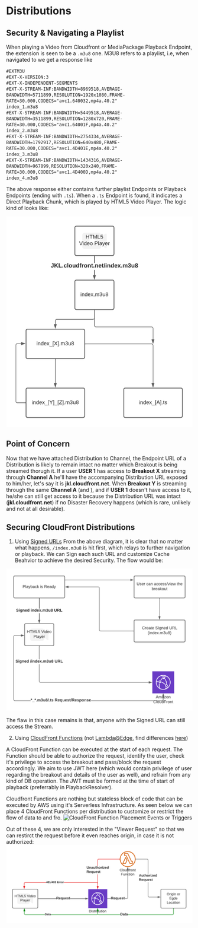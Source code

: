 # Distributions

## Security & Navigating a Playlist

When playing a Video from Cloudfront or MediaPackage Playback Endpoint, the extension is seen to be a `.m3u8` one. M3U8 refers to a playlist, i.e, when navigated to we get a response like

```
#EXTM3U
#EXT-X-VERSION:3
#EXT-X-INDEPENDENT-SEGMENTS
#EXT-X-STREAM-INF:BANDWIDTH=8969518,AVERAGE-BANDWIDTH=5711899,RESOLUTION=1920x1080,FRAME-RATE=30.000,CODECS="avc1.640032,mp4a.40.2"
index_1.m3u8
#EXT-X-STREAM-INF:BANDWIDTH=5449518,AVERAGE-BANDWIDTH=3511899,RESOLUTION=1280x720,FRAME-RATE=30.000,CODECS="avc1.64001F,mp4a.40.2"
index_2.m3u8
#EXT-X-STREAM-INF:BANDWIDTH=2754334,AVERAGE-BANDWIDTH=1792917,RESOLUTION=640x480,FRAME-RATE=30.000,CODECS="avc1.4D401E,mp4a.40.2"
index_3.m3u8
#EXT-X-STREAM-INF:BANDWIDTH=1434316,AVERAGE-BANDWIDTH=967899,RESOLUTION=320x240,FRAME-RATE=30.000,CODECS="avc1.4D400D,mp4a.40.2"
index_4.m3u8
```
The above response either contains further playlist Endpoints or Playback Endpoints (ending with `.ts`). When a `.ts` Endpoint is found, it indicates a Direct Playback Chunk, which is played by HTML5 Video Player. The logic kind of looks like:

![Video Playback Flow](./images/video-playback-navigation.png)

## Point of Concern

Now that we have attached Distribution to Channel, the Endpoint URL of a Distribution is likely to remain intact no matter which Breakout is being streamed thorugh it. If a user **USER 1** has access to **Breakout X** streaming through **Channel A** he'll have the accompanying Distribution URL exposed to him/her, let's say it is **jkl.cloudfront.net**. When **Breakout Y** is streaming through the same **Channel A** (and ), and if **USER 1** doesn't have access to it, he/she can still get access to it because the Distribution URL was intact (**jkl.cloudfront.net**) if no Disaster Recovery happens (which is rare, unlikely and not at all desirable).

## Securing CloudFront Distributions

1. Using [Signed URLs](https://docs.aws.amazon.com/AmazonCloudFront/latest/DeveloperGuide/private-content-signed-urls.html)
From the above diagram, it is clear that no matter what happens, `/index.m3u8` is hit first, which relays to further navigation or playback. We can Sign each such URL and customize Cache Beahvior to achieve the desired Security. The flow would be:

![Signed URL Flow](./images/signed-url-flow.png)

The flaw in this case remains is that, anyone with the Signed URL can still access the Stream.

2. Using [CloudFront Functions](https://aws.amazon.com/blogs/aws/introducing-cloudfront-functions-run-your-code-at-the-edge-with-low-latency-at-any-scale/) (not [Lambda@Edge](https://aws.amazon.com/lambda/edge/), find differences [here](https://www.sentiatechblog.com/cloudfront-functions-and-lambda-edge-compared))

A CloudFront Function can be executed at the start of each request. The Function should be able to authorize the request, identify the user, check it's privilege to access the breakout and pass/block the request accordingly. We aim to use JWT here (which would contain privilege of user regarding the breakout and details of the user as well), and refrain from any kind of DB operation. The JWT must be formed at the time of start of playback (preferrably in PlaybackResolver).

Cloudfront Functions are nothing but stateless block of code that can be executed by AWS using it's Serverless Infrastructure. As seen below we can place 4 CloudFront Functions per distribution to customize or restrict the flow of data to and fro.
![CloudFront Function Placement Events or Triggers](https://miro.medium.com/max/1180/1*gl_lWwQj2LUBIV_r-rZyig.png)

Out of these 4, we are only interested in the "Viewer Request" so that we can restirct the request before it even reaches origin, in case it is not authorized:
![Cloufront Function Flow](./images/cloudfront-function-flow.png)
